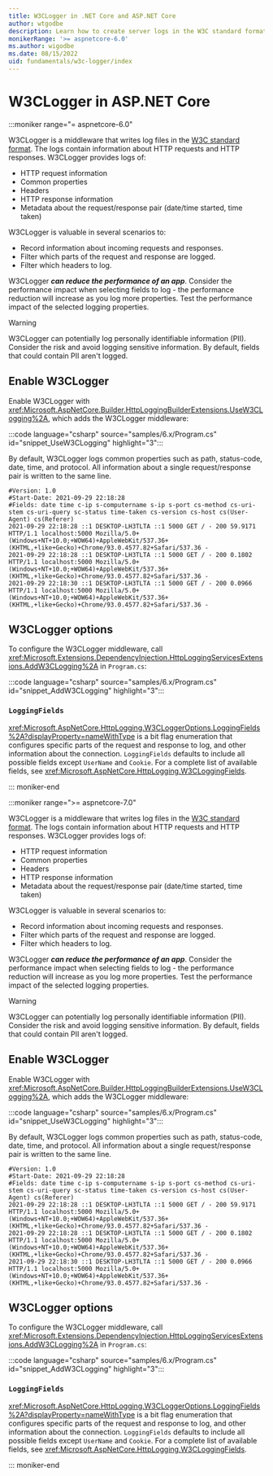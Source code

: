 ```yaml
---
title: W3CLogger in .NET Core and ASP.NET Core
author: wtgodbe
description: Learn how to create server logs in the W3C standard format.
monikerRange: '>= aspnetcore-6.0'
ms.author: wigodbe
ms.date: 08/15/2022
uid: fundamentals/w3c-logger/index
---
```


# W3CLogger in ASP.NET Core

:::moniker range="= aspnetcore-6.0"

W3CLogger is a middleware that writes log files in the [W3C standard format](https://www.w3.org/TR/WD-logfile.html). The logs contain information about HTTP requests and HTTP responses. W3CLogger provides logs of:

* HTTP request information
* Common properties
* Headers
* HTTP response information
* Metadata about the request/response pair (date/time started, time taken)

W3CLogger is valuable in several scenarios to:

* Record information about incoming requests and responses.
* Filter which parts of the request and response are logged.
* Filter which headers to log.

W3CLogger ***can reduce the performance of an app***. Consider the performance impact when selecting fields to log - the performance reduction will increase as you log more properties. Test the performance impact of the selected logging properties.

> [!WARNING]
> W3CLogger can potentially log personally identifiable information (PII). Consider the risk and avoid logging sensitive information. By default, fields that could contain PII aren't logged.

## Enable W3CLogger

Enable W3CLogger with <xref:Microsoft.AspNetCore.Builder.HttpLoggingBuilderExtensions.UseW3CLogging%2A>, which adds the W3CLogger middleware:

:::code language="csharp" source="samples/6.x/Program.cs" id="snippet_UseW3CLogging" highlight="3":::

By default, W3CLogger logs common properties such as path, status-code, date, time, and protocol. All information about a single request/response pair is written to the same line.

```
#Version: 1.0
#Start-Date: 2021-09-29 22:18:28
#Fields: date time c-ip s-computername s-ip s-port cs-method cs-uri-stem cs-uri-query sc-status time-taken cs-version cs-host cs(User-Agent) cs(Referer)
2021-09-29 22:18:28 ::1 DESKTOP-LH3TLTA ::1 5000 GET / - 200 59.9171 HTTP/1.1 localhost:5000 Mozilla/5.0+(Windows+NT+10.0;+WOW64)+AppleWebKit/537.36+(KHTML,+like+Gecko)+Chrome/93.0.4577.82+Safari/537.36 -
2021-09-29 22:18:28 ::1 DESKTOP-LH3TLTA ::1 5000 GET / - 200 0.1802 HTTP/1.1 localhost:5000 Mozilla/5.0+(Windows+NT+10.0;+WOW64)+AppleWebKit/537.36+(KHTML,+like+Gecko)+Chrome/93.0.4577.82+Safari/537.36 -
2021-09-29 22:18:30 ::1 DESKTOP-LH3TLTA ::1 5000 GET / - 200 0.0966 HTTP/1.1 localhost:5000 Mozilla/5.0+(Windows+NT+10.0;+WOW64)+AppleWebKit/537.36+(KHTML,+like+Gecko)+Chrome/93.0.4577.82+Safari/537.36 -
```

## W3CLogger options

To configure the W3CLogger middleware, call <xref:Microsoft.Extensions.DependencyInjection.HttpLoggingServicesExtensions.AddW3CLogging%2A> in `Program.cs`:

:::code language="csharp" source="samples/6.x/Program.cs" id="snippet_AddW3CLogging" highlight="3":::

### `LoggingFields`

<xref:Microsoft.AspNetCore.HttpLogging.W3CLoggerOptions.LoggingFields%2A?displayProperty=nameWithType> is a bit flag enumeration that configures specific parts of the request and response to log, and other information about the connection. `LoggingFields` defaults to include all possible fields except `UserName` and `Cookie`. For a complete list of available fields, see <xref:Microsoft.AspNetCore.HttpLogging.W3CLoggingFields>.

::: moniker-end

:::moniker range=">= aspnetcore-7.0"

W3CLogger is a middleware that writes log files in the [W3C standard format](https://www.w3.org/TR/WD-logfile.html). The logs contain information about HTTP requests and HTTP responses. W3CLogger provides logs of:

* HTTP request information
* Common properties
* Headers
* HTTP response information
* Metadata about the request/response pair (date/time started, time taken)

W3CLogger is valuable in several scenarios to:

* Record information about incoming requests and responses.
* Filter which parts of the request and response are logged.
* Filter which headers to log.

W3CLogger ***can reduce the performance of an app***. Consider the performance impact when selecting fields to log - the performance reduction will increase as you log more properties. Test the performance impact of the selected logging properties.

> [!WARNING]
> W3CLogger can potentially log personally identifiable information (PII). Consider the risk and avoid logging sensitive information. By default, fields that could contain PII aren't logged.

## Enable W3CLogger

Enable W3CLogger with <xref:Microsoft.AspNetCore.Builder.HttpLoggingBuilderExtensions.UseW3CLogging%2A>, which adds the W3CLogger middleware:

:::code language="csharp" source="samples/6.x/Program.cs" id="snippet_UseW3CLogging" highlight="3":::

By default, W3CLogger logs common properties such as path, status-code, date, time, and protocol. All information about a single request/response pair is written to the same line.

```
#Version: 1.0
#Start-Date: 2021-09-29 22:18:28
#Fields: date time c-ip s-computername s-ip s-port cs-method cs-uri-stem cs-uri-query sc-status time-taken cs-version cs-host cs(User-Agent) cs(Referer)
2021-09-29 22:18:28 ::1 DESKTOP-LH3TLTA ::1 5000 GET / - 200 59.9171 HTTP/1.1 localhost:5000 Mozilla/5.0+(Windows+NT+10.0;+WOW64)+AppleWebKit/537.36+(KHTML,+like+Gecko)+Chrome/93.0.4577.82+Safari/537.36 -
2021-09-29 22:18:28 ::1 DESKTOP-LH3TLTA ::1 5000 GET / - 200 0.1802 HTTP/1.1 localhost:5000 Mozilla/5.0+(Windows+NT+10.0;+WOW64)+AppleWebKit/537.36+(KHTML,+like+Gecko)+Chrome/93.0.4577.82+Safari/537.36 -
2021-09-29 22:18:30 ::1 DESKTOP-LH3TLTA ::1 5000 GET / - 200 0.0966 HTTP/1.1 localhost:5000 Mozilla/5.0+(Windows+NT+10.0;+WOW64)+AppleWebKit/537.36+(KHTML,+like+Gecko)+Chrome/93.0.4577.82+Safari/537.36 -
```

## W3CLogger options

To configure the W3CLogger middleware, call <xref:Microsoft.Extensions.DependencyInjection.HttpLoggingServicesExtensions.AddW3CLogging%2A> in `Program.cs`:

:::code language="csharp" source="samples/6.x/Program.cs" id="snippet_AddW3CLogging" highlight="3":::

### `LoggingFields`

<xref:Microsoft.AspNetCore.HttpLogging.W3CLoggerOptions.LoggingFields%2A?displayProperty=nameWithType> is a bit flag enumeration that configures specific parts of the request and response to log, and other information about the connection. `LoggingFields` defaults to include all possible fields except `UserName` and `Cookie`. For a complete list of available fields, see <xref:Microsoft.AspNetCore.HttpLogging.W3CLoggingFields>.

::: moniker-end
